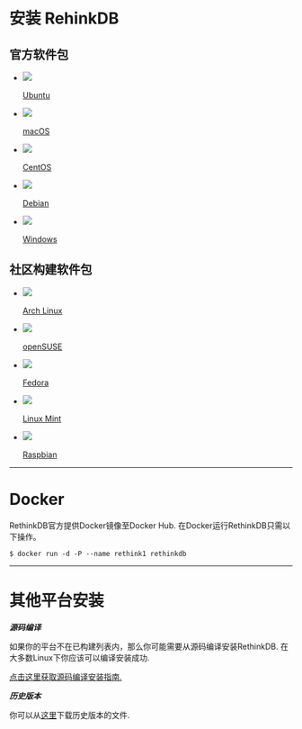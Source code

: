 # 安装 RehinkDB

<section class="supported-platforms">
    <section class="platform-category">
        <h2>官方软件包</h2>
        <ul class="platform-buttons">
            <li>
                <a href="https://www.rethinkdb.com/docs/install/ubuntu/">
                    <img src="/DocsPages/images/system-icons/ubuntu.png">
                    <p class="name">Ubuntu</p>
                </a>
            </li>
            <li>
                <a href="https://www.rethinkdb.com/docs/install/ubuntu/osx/">
                    <img src="/DocsPages/images/system-icons/osx.png">
                    <p class="name">macOS</p>
                </a>
            </li>
            <li>
                <a href="https://www.rethinkdb.com/docs/install/ubuntu/centos/">
                    <img src="/DocsPages/images/system-icons/centos.png">
                    <p class="name">CentOS</p>
                </a>
            </li>
            <li>
                <a href="https://www.rethinkdb.com/docs/install/ubuntu/debian/">
                    <img src="/DocsPages/images/system-icons/debian.png">
                    <p class="name">Debian</p>
                </a>
            </li>
            <li>
                <a href="https://www.rethinkdb.com/docs/install/ubuntu/windows/">
                    <img src="/DocsPages/images/system-icons/windows.png">
                    <p class="name">Windows</p>
                </a>
            </li>
        </ul>
    </section>
    <section class="platform-category">
        <h2>社区构建软件包</h2>
        <ul class="platform-buttons">
            <li>
                <a href="https://www.rethinkdb.com/docs/install/arch/arch/">
                    <img src="/DocsPages/images/system-icons/arch.png">
                    <p class="name">Arch Linux</p>
                </a>
            </li>
            <li>
                <a href="https://www.rethinkdb.com/docs/install/arch/opensuse/">
                    <img src="/DocsPages/images/system-icons/opensuse.png">
                    <p class="name">openSUSE</p>
                </a>
            </li>
            <li>
                <a href="https://www.rethinkdb.com/docs/install/arch/fedora/">
                    <img src="/DocsPages/images/system-icons/fedora.png">
                    <p class="name">Fedora</p>
                </a>
            </li>
            <li>
                <a href="https://www.rethinkdb.com/docs/install/arch/mint/">
                    <img src="/DocsPages/images/system-icons/mint.png">
                    <p class="name">Linux Mint</p>
                </a>
            </li>
            <li>
                <a href="https://www.rethinkdb.com/docs/install/arch/    raspbian/">
                    <img src="/DocsPages/images/system-icons/raspbian.png">
                    <p class="name">Raspbian</p>
                </a>
            </li>
        </ul>
    </section>
</section>

---

# Docker

RethinkDB官方提供Docker镜像至Docker Hub. 在Docker运行RethinkDB只需以下操作。
```
$ docker run -d -P --name rethink1 rethinkdb
```

---

# 其他平台安装

___源码编译___

如果你的平台不在已构建列表内，那么你可能需要从源码编译安装RethinkDB. 
在大多数Linux下你应该可以编译安装成功. 

[点击这里获取源码编译安装指南.](/#/Docs/1-4)


___历史版本___

你可以从[这里](https://download.rethinkdb.com/)下载历史版本的文件.
